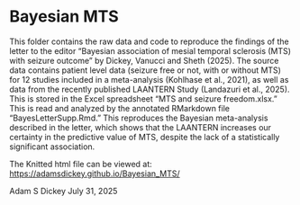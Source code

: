 # Bayesian MTS

This folder contains the raw data and code to reproduce the findings of the letter to the editor “Bayesian association of mesial temporal sclerosis (MTS) with seizure outcome” by Dickey, Vanucci and Sheth (2025).  The source data contains patient level data (seizure free or not, with or without MTS) for 12 studies included in a meta-analysis (Kohlhase et al., 2021), as well as data from the recently published LAANTERN Study (Landazuri et al., 2025). This is stored in the Excel spreadsheet “MTS and seizure freedom.xlsx.”  This is read and analyzed by the annotated RMarkdown file “BayesLetterSupp.Rmd.”  This reproduces the Bayesian meta-analysis described in the letter, which shows that the LAANTERN increases our certainty in the predictive value of MTS, despite the lack of a statistically significant association.

The Knitted html file can be viewed at:
https://adamsdickey.github.io/Bayesian_MTS/

Adam S Dickey July 31, 2025
